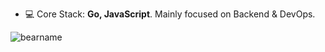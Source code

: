 - 💻 Core Stack: **Go, JavaScript**. Mainly focused on Backend & DevOps.

<p>&nbsp;<img align="left" src="https://github-readme-stats.vercel.app/api?username=bearname&show_icons=true&hide_title=true" alt="bearname" /></p>
